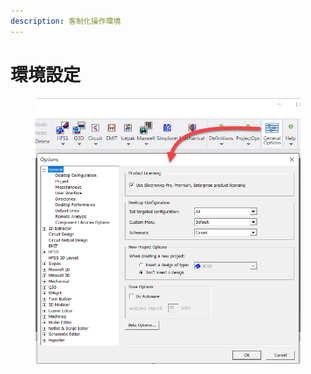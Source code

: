 ```yaml
---
description: 客制化操作環境
---
```


# 環境設定

<figure><img src="../.gitbook/assets/image (4).png" alt=""><figcaption></figcaption></figure>
